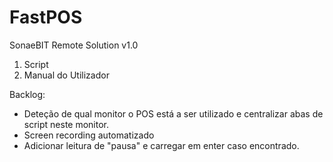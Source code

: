 # FastPOS
SonaeBIT Remote Solution v1.0

1. Script
2. Manual do Utilizador

Backlog:
- Deteção de qual monitor o POS está a ser utilizado e centralizar abas de script neste monitor.
- Screen recording automatizado
- Adicionar leitura de "pausa" e carregar em enter caso encontrado.

